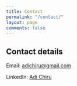 ```yaml
---
title: Contact
permalink: "/contact/"
layout: page
comments: false
---
```


## Contact details

Email: adichiru@gmail.com

LinkedIn: [Adi Chiru](https://ca.linkedin.com/in/adichiru)

